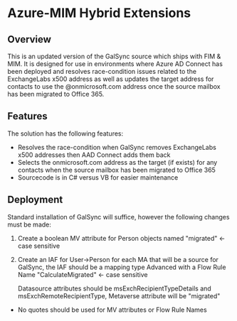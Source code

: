 # Azure-MIM Hybrid Extensions

## Overview

This is an updated version of the GalSync source which ships with FIM & MIM.  It is designed for use in environments where Azure AD Connect has been deployed and resolves race-condition issues related to the ExchangeLabs x500 address as well as updates the target address for contacts to use the @onmicrosoft.com address once the source mailbox has been migrated to Office 365.

## Features

The solution has the following features:

* Resolves the race-condition when GalSync removes ExchangeLabs x500 addresses then AAD Connect adds them back
* Selects the onmicrosoft.com address as the target (if exists) for any contacts when the source mailbox has been migrated to Office 365
* Sourcecode is in C# versus VB for easier maintenance 

## Deployment

Standard installation of GalSync will suffice, however the following changes must be made:

1) Create a boolean MV attribute for Person objects named "migrated" <-case sensitive
2) Create an IAF for User->Person for each MA that will be a source for GalSync, the IAF should be a mapping type Advanced with a Flow Rule Name "CalculateMigrated" <- case sensitive
   
   Datasource attributes should be msExchRecipientTypeDetails and msExchRemoteRecipientType, Metaverse attribute will be "migrated" 

* No quotes should be used for MV attributes or Flow Rule Names
